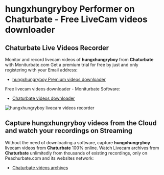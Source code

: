 # hungxhungryboy Performer on Chaturbate - Free LiveCam videos downloader

## Chaturbate Live Videos Recorder

Monitor and record livecam videos of **hungxhungryboy** from **Chaturbate** with Moniturbate.com
Get a premium trial for free by just and only registering with your Email address:
* [hungxhungryboy Premium videos downloader](https://moniturbate.com/request-demo-licence-key.html)

Free livecam videos downloader - Moniturbate Software:
* [Chaturbate videos downloader](https://moniturbate.com/moniturbate-download-software.html)

![hungxhungryboy livecam videos recorder](https://peachurnet.com/templates/moniturbate-software.png)


## Capture hungxhungryboy videos from the Cloud and watch your recordings on Streaming

Without the need of downloading a software, capture **hungxhungryboy** livecam videos from **Chaturbate** 100% online.
Watch Livecam archives from **Chaturbate** unlimitedly from thousands of existing recordings, only on Peachurbate.com and its websites network:
* [Chaturbate videos archives](https://peachurnet.com/)